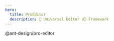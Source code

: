 ```yaml
---
hero:
  title: ProEditor
  description: 🌟 Universal Editor UI Framework
---
```


@ant-design/pro-editor
